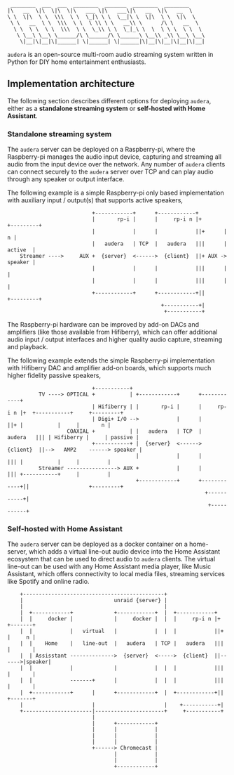      ________  ___  ___  ________  _______  ________  ________     
    |\   __  \|\  \|\  \|\   ___ \|\   ___\|\   __  \|\   __  \    
    \ \  \|\  \ \  \\\  \ \  \_|\ \ \  \__|\ \  \|\  \ \  \|\  \   
     \ \   __  \ \  \\\  \ \  \ \\ \ \   __\\ \      /\ \   __  \  
      \ \  \ \  \ \  \\\  \ \  \_\\ \ \  \_|_\ \  \  \ \ \  \ \  \ 
       \ \__\ \__\ \______/\ \______/\ \______\ \__\\ _\\ \__\ \__\
        \|__|\|__|\|______| \|______| \|______|\|__|\|__|\|__|\|__|

`audera` is an open-source multi-room audio streaming system written in Python for DIY home entertainment enthusiasts.

## Implementation architecture
The following section describes different options for deploying `audera`, either as a **standalone streaming system** or **self-hosted with Home Assistant**.

### Standalone streaming system
The `audera` server can be deployed on a Raspberry-pi, where the Raspberry-pi manages the audio input device, capturing and streaming all audio from the input device over the network. Any number of `audera` clients can connect securely to the `audera` server over TCP and can play audio through any speaker or output interface.

The following example is a simple Raspberry-pi only based implementation with auxiliary input / output(s) that supports active speakers,
```
                           +------------+      +------------+                 
                           |       rp-i |      |     rp-i n |+       +---------+
                           |            |      |            ||+      |       n |
                           |   audera   | TCP  |   audera   |||      | active  |
    Streamer ---->     AUX +  {server}  <------>  {client}  ||+ AUX -> speaker |
                           |            |      |            |||      |         |
                           |            |      |            |||      |         |
                           +------------+      +------------+||      +---------+
                                                 +-----------+|               
                                                  +-----------+               
```

The Raspberry-pi hardware can be improved by add-on DACs and amplifiers (like those available from Hifiberry), which can offer additional audio input / output interfaces and higher quality audio capture, streaming and playback.

The following example extends the simple Raspberry-pi implementation with Hifiberry DAC and amplifier add-on boards, which supports much higher fidelity passive speakers,
```
                           +-----------+                               
          TV ----> OPTICAL +           | +------------+      +------------+                                
                           | Hifiberry | |       rp-i |      |     rp-i n |+  +-----------+     +---------+
                           | Digi+ I/O -->            |      |            ||+ |           |     |       n |
                   COAXIAL +           | |   audera   | TCP  |   audera   ||| | Hifiberry |     | passive |
                           +-----------+ |  {server}  <------>  {client}  ||-->   AMP2    ------> speaker |
                                         |            |      |            ||| |           |     |         |
          Streamer ----------------> AUX +            |      |            ||| +-----------+     |         |
                                         +------------+      +------------+||                   +---------+
                                                               +-----------+|                              
                                                                +-----------+                              
```

### Self-hosted with Home Assistant
The `audera` server can be deployed as a docker container on a home-server, which adds a virtual line-out audio device into the Home Assistant ecosystem that can be used to direct audio to `audera` clients. The virtual line-out can be used with any Home Assistant media player, like Music Assistant, which offers connectivity to local media files, streaming services like Spotify and online radio.
```
    +---------------------------------------------+                                 
    |                             unraid {server} |
    |                                             |                                 
    |  +------------+             +------------+  |  +------------+                 
    |  |     docker |             |     docker |  |  |     rp-i n |+       +-------+
    |  |            |   virtual   |            |  |  |            ||+      |     n |
    |  |    Home    |   line-out  |   audera   | TCP |   audera   |||      |       |
    |  | Assisstant -------------->  {server}  <----->  {client}  ||------>|speaker|
    |  |            |             |            |  |  |            |||      |       |
    |  |            -------+      |            |  |  |            |||      |       |
    |  +------------+      |      +------------+  |  +------------+||      +-------+
    |                      |                      |    +-----------+|               
    +----------------------|----------------------+     +-----------+               
                           |                                                        
                           |      +------------+                                    
                           |      |            |                                    
                           |      |            |                                    
                           |      |            |                                    
                           +------> Chromecast |                                    
                                  |            |                                    
                                  |            |                                    
                                  +------------+                                    
```